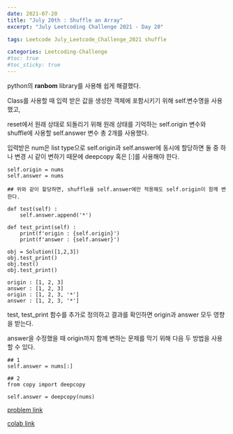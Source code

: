 ```yaml
---
date: 2021-07-20
title: "July 20th : Shuffle an Array"
excerpt: "July Leetcoding Challenge 2021 - Day 20"

tags: Leetcode July_Leetcode_Challenge_2021 shuffle

categories: Leetcoding-Challenge
#toc: true
#toc_sticky: true
---
```


<script src="https://gist.github.com/1cg2cg3cg/1f889ded4b764dbb45a5eefb805f869d.js"></script>

python의 <b>ranbom</b> library를 사용해 쉽게 해결했다.

Class를 사용할 때 입력 받은 값을 생성한 객체에 포함시키기 위해 self.변수명을 사용했고,

reset에서 원래 상태로 되돌리기 위해 원래 상태를 기억하는 self.origin 변수와 shuffle에 사용할 self.answer 변수 총 2개를 사용했다.

입력받은 num은 list type으로 self.origin과 self.answer에 동시에 할당하면 둘 중 하나 변경 시 같이 변하기 때문에 deepcopy 혹은 [:]를 사용해야 한다.

```
self.origin = nums
self.answer = nums

## 위와 같이 할당하면, shuffle을 self.answer에만 적용해도 self.origin이 함께 변한다.

def test(self) :
    self.answer.append('*')

def test_print(self) :
    print(f'origin : {self.origin}')
    print(f'answer : {self.answer}')

obj = Solution([1,2,3])
obj.test_print()
obj.test()
obj.test_print()

origin : [1, 2, 3]
answer : [1, 2, 3]
origin : [1, 2, 3, '*']
answer : [1, 2, 3, '*']
```
test, test_print 함수를 추가로 정의하고 결과를 확인하면 origin과 answer 모두 영향을 받는다.

answer을 수정했을 때 origin까지 함께 변하는 문제를 막기 위해 다음 두 방법을 사용할 수 있다.

```
## 1
self.answer = nums[:]

## 2
from copy import deepcopy

self.answer = deepcopy(nums)
```

[problem link](https://leetcode.com/problems/shuffle-an-array/)

[colab link](https://colab.research.google.com/drive/1OFBPEGdHqCJLPPMNJsk6Qw2M1Z8nna0y)

